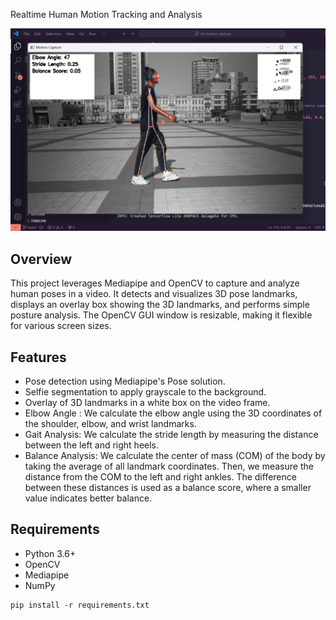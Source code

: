 Realtime Human Motion Tracking and Analysis

![Demo](demo.png)

## Overview
This project leverages Mediapipe and OpenCV to capture and analyze human poses in a video. It detects and visualizes 3D pose landmarks, displays an overlay box showing the 3D landmarks, and performs simple posture analysis. The OpenCV GUI window is resizable, making it flexible for various screen sizes.

## Features
- Pose detection using Mediapipe's Pose solution.
- Selfie segmentation to apply grayscale to the background.
- Overlay of 3D landmarks in a white box on the video frame.
- Elbow Angle : We calculate the elbow angle using the 3D coordinates of the shoulder, elbow, and wrist landmarks.
- Gait Analysis: We calculate the stride length by measuring the distance between the left and right heels.
- Balance Analysis: We calculate the center of mass (COM) of the body by taking the average of all landmark coordinates. Then, we measure the distance from the COM to the left and right ankles. The difference between these distances is used as a balance score, where a smaller value indicates better balance.


## Requirements
- Python 3.6+
- OpenCV
- Mediapipe
- NumPy

````
pip install -r requirements.txt
````